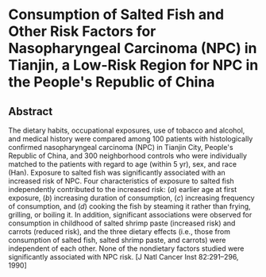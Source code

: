 # Consumption of Salted Fish and Other Risk Factors for Nasopharyngeal Carcinoma (NPC) in Tianjin, a Low-Risk Region for NPC in the People's Republic of China

## Abstract

The dietary habits, occupational exposures, use of tobacco and alcohol, and medical history were compared among 100 patients with histologically confirmed nasopharyngeal carcinoma (NPC) in Tianjin City, People's Republic of China, and 300 neighborhood controls who were individually matched to the patients with regard to age (within 5 yr), sex, and race (Han). Exposure to salted fish was significantly associated with an increased risk of NPC. Four characteristics of exposure to salted fish independently contributed to the increased risk: (_a_) earlier age at first exposure, (_b_) increasing duration of consumption, (_c_) increasing frequency of consumption, and (_d_) cooking the fish by steaming it rather than frying, grilling, or boiling it. In addition, significant associations were observed for consumption in childhood of salted shrimp paste (increased risk) and carrots (reduced risk), and the three dietary effects (i.e., those from consumption of salted fish, salted shrimp paste, and carrots) were independent of each other. None of the nondietary factors studied were significantly associated with NPC risk. [J Natl Cancer Inst 82:291–296, 1990] 